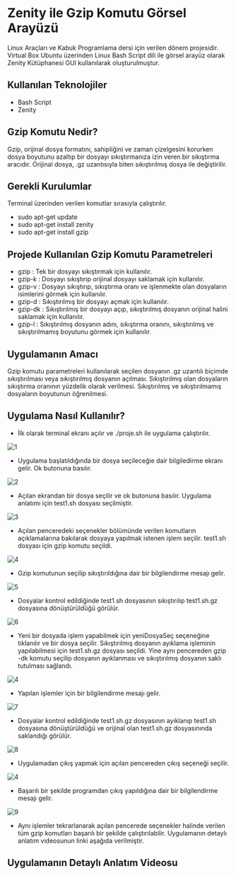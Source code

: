 # Zenity ile Gzip Komutu Görsel Arayüzü
Linux Araçları ve Kabuk Programlama dersi için verilen dönem projesidir.
Virtual Box Ubuntu üzerinden Linux Bash Script dili ile görsel arayüz olarak Zenity Kütüphanesi GUI kullanılarak oluşturulmuştur. 
## Kullanılan Teknolojiler
- Bash Script
- Zenity
## Gzip Komutu Nedir?
Gzip, orijinal dosya formatını, sahipliğini ve zaman çizelgesini korurken dosya boyutunu azaltıp bir dosyayı sıkıştırmanıza izin veren bir sıkıştırma aracıdır. Orijinal dosya, .gz uzantısıyla biten sıkıştırılmış dosya ile değiştirilir.
## Gerekli Kurulumlar
Terminal üzerinden verilen komutlar sırasıyla çalıştırılır.
- sudo apt-get update
- sudo apt-get install zenity
- sudo apt-get install gzip
## Projede Kullanılan Gzip Komutu Parametreleri
- gzip : Tek bir dosyayı sıkıştırmak için kullanılır. 
- gzip-k : Dosyayı sıkıştırıp orijinal dosyayı saklamak için kullanılır.
-	gzip-v : Dosyayı sıkıştırıp, sıkıştırma oranı ve işlenmekte olan dosyaların isimlerini görmek için kullanılır.
-	gzip-d : Sıkıştırılmış bir dosyayı açmak için kullanılır.  
-	gzip-dk : Sıkıştırılmış bir dosyayı açıp, sıkıştırılmış dosyanın orijinal halini saklamak için kullanılır. 
-	gzip-l : Sıkıştırılmış dosyanın adını, sıkıştırma oranını, sıkıştırılmış ve sıkıştırılmamış boyutunu görmek için kullanılır.
## Uygulamanın Amacı
Gzip komutu parametreleri kullanılarak seçilen dosyanın .gz uzantılı biçimde sıkıştırılması veya sıkıştırılmış dosyanın açılması. Sıkıştırılmış olan dosyaların sıkıştırma oranının yüzdelik olarak verilmesi. Sıkıştırılmış ve sıkıştırılmamış dosyaların boyutunun öğrenilmesi.
## Uygulama Nasıl Kullanılır?
- İlk olarak terminal ekranı açılır ve ./proje.sh ile uygulama çalıştırılır.

![1](https://user-images.githubusercontent.com/80089931/210430532-71c7a068-895b-4077-b955-727ea36cb7c0.png)

- Uygulama başlatıldığında bir dosya seçileceğie dair bilgiledirme ekranı gelir. Ok butonuna basılır.

![2](https://user-images.githubusercontent.com/80089931/210430572-7d068df6-defe-408c-b3b4-630754b74d1f.png)

- Açılan ekrandan bir dosya seçilir ve ok butonuna basılır. Uygulama anlatımı için test1.sh dosyası seçilmiştir.

![3](https://user-images.githubusercontent.com/80089931/210430585-a32d811a-94e9-44ca-a600-39c8bad04fe9.png)

- Açılan penceredeki seçenekler bölümünde verilen komutların açıklamalarına bakılarak dosyaya yapılmak istenen işlem seçilir. test1.sh dosyası için gzip komutu seçildi.

![4](https://user-images.githubusercontent.com/80089931/210430594-819ca1a1-b091-4b28-93df-a1f3ab9e562a.png)

- Gzip komutunun seçilip sıkıştırıldığına dair bir bilgilendirme mesajı gelir.

![5](https://user-images.githubusercontent.com/80089931/210430604-0b52bd84-b918-4ba0-a964-403dac4df0b0.png)

- Dosyalar kontrol edildiğinde test1.sh dosyasının sıkıştırılıp test1.sh.gz dosyasına dönüştürüldüğü görülür.

![6](https://user-images.githubusercontent.com/80089931/210430631-eea70281-a8d6-4c38-9427-997707a3f2e0.png)

- Yeni bir dosyada işlem yapabilmek için yeniDosyaSeç seçeneğine tıklanılır ve bir dosya seçilir. Sıkıştırılmış dosyanın ayıklama işleminin yapılabilmesi için test1.sh.gz dosyası seçildi. Yine aynı pencereden gzip -dk komutu seçilip dosyanın ayıklanması ve sıkıştırılmış dosyanın saklı tutulması sağlandı.

![4](https://user-images.githubusercontent.com/80089931/210430594-819ca1a1-b091-4b28-93df-a1f3ab9e562a.png)

- Yapılan işlemler için bir bilgilendirme mesajı gelir.

![7](https://user-images.githubusercontent.com/80089931/210430641-923f5f7f-78a7-4811-bc08-d15cd6265671.png)

- Dosyalar kontrol edildiğinde test1.sh.gz dosyasının ayıklanıp test1.sh dosyasına dönüştürüldüğü ve orijinal olan test1.sh.gz dosyasınında saklandığı görülür.

![8](https://user-images.githubusercontent.com/80089931/210430649-4b193f51-9179-463c-bc8e-6d857f5ee130.png)

- Uygulamadan çıkış yapmak için açılan pencereden çıkış seçeneği seçilir.

![4](https://user-images.githubusercontent.com/80089931/210430594-819ca1a1-b091-4b28-93df-a1f3ab9e562a.png)

- Başarılı bir şekilde programdan çıkış yapıldığına dair bir bilgilendirme mesajı gelir.

![9](https://user-images.githubusercontent.com/80089931/210430657-0b3905d7-4f09-4227-afbf-0db2178b0269.png)

- Aynı işlemler tekrarlanarak açılan pencerede seçenekler halinde verilen tüm gzip komutları başarılı bir şekilde çalıştırılabilir. Uygulamanın detaylı anlatım videosunun linki aşağıda verilmiştir.

## Uygulamanın Detaylı Anlatım Videosu





